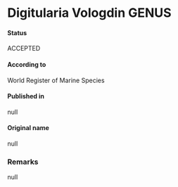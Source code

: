 # Digitularia Vologdin GENUS

#### Status
ACCEPTED

#### According to
World Register of Marine Species

#### Published in
null

#### Original name
null

### Remarks
null